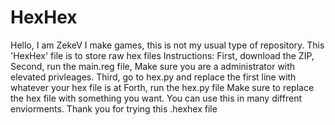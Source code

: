 # HexHex
Hello, I am ZekeV I make games, this is not my usual type of repository. 
This 'HexHex' file is to store raw hex files
Instructions:
First, download the ZIP, 
Second, run the main.reg file, Make sure you are a administrator with elevated privleages. 
Third, go to hex.py and replace the first line with whatever your hex file is at
Forth, run the hex.py file
Make sure to replace the hex file with something you want. 
You can use this in many diffrent enviorments. 
Thank you for trying this .hexhex file
